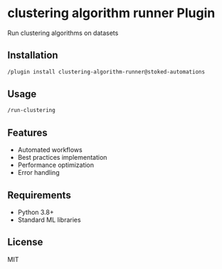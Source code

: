 # clustering algorithm runner Plugin

Run clustering algorithms on datasets

## Installation

```bash
/plugin install clustering-algorithm-runner@stoked-automations
```

## Usage

```bash
/run-clustering
```

## Features

- Automated workflows
- Best practices implementation
- Performance optimization
- Error handling

## Requirements

- Python 3.8+
- Standard ML libraries

## License

MIT
